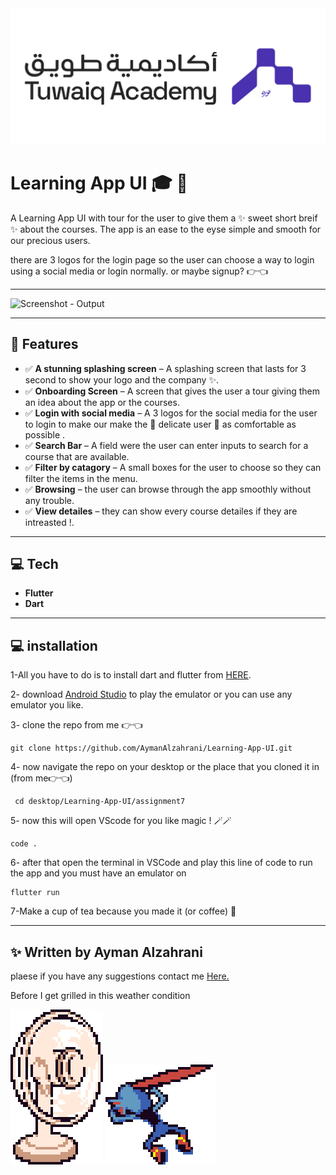 <img src = "assets/github_images/Tuwaiq.png" alt = "Tuwaiq - Output">

#  Learning App UI 🎓 📱

A Learning App UI with tour for the user to give them a ✨ sweet short breif ✨ about the courses.
The app is an ease to the eyse simple and smooth for our precious users.

there are 3 logos for the login page so the user can choose a way to login using a social media or login normally.
or maybe signup? 👉👈

---

<img src = "assets/github_images/screenrecordapp.gif" alt = "Screenshot - Output" width = "30%" height ="30%">

---

## 📱 Features


- ✅ **A stunning splashing screen** – A splashing screen that lasts for 3 second to show your logo and the company ✨.
- ✅ **Onboarding Screen** – A screen that gives the user a tour giving them an idea about the app or the courses.
- ✅ **Login with social media** – A 3 logos for the social media for the user to login to make our make the 🌹 delicate user 🌹 as comfortable as possible .
- ✅ **Search Bar** – A field were the user can enter inputs to search for a course that are available.
- ✅ **Filter by catagory** – A small boxes for the user to choose so they can filter the items in the menu. 
- ✅ **Browsing** – the user can browse through the app smoothly without any trouble.
- ✅ **View detailes** – they can show every course detailes if they are intreasted !.

---

## 💻 Tech

- **Flutter** 
- **Dart**
 

---
## 💻 installation

1-All you have to do is to install dart and flutter from [HERE](https://dart.dev/get-dart).

2- download [Android Studio](https://developer.android.com/studio?hl=ar) to play the emulator or you can use any emulator you like.

3- clone the repo from me 👉👈

```
git clone https://github.com/AymanAlzahrani/Learning-App-UI.git
 ```


4- now navigate the repo on your desktop or the place that you cloned it in (from me👉👈)
```
 cd desktop/Learning-App-UI/assignment7
```
5- now this will open VScode for you like magic ! 🪄🪄
```
code .
```

6- after that open the terminal in VSCode and play this line of code to run the app and you must have an emulator on

```
flutter run
```

7-Make a cup of tea because you made it (or coffee) 🍵 

---

## ✨ Written by Ayman Alzahrani

plaese if you have any suggestions contact me <a href="mailto:aymangormallah@gmail.com">Here.</a>

Before I get grilled in this weather condition

<img src = "assets/github_images/fan.gif" alt = "fan - Output"> <img src = "assets/github_images/superhot.gif" alt = "superhot - gif"> 

